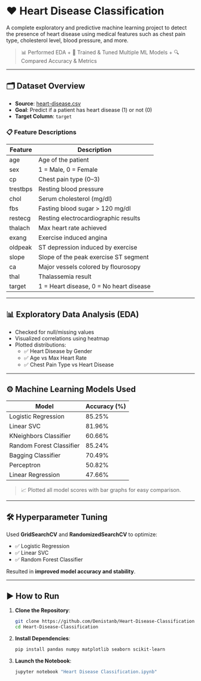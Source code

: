 # ❤️ Heart Disease Classification

A complete exploratory and predictive machine learning project to detect the presence of heart disease using medical features such as chest pain type, cholesterol level, blood pressure, and more.

> 📊 Performed EDA + 🧠 Trained & Tuned Multiple ML Models + 🔍 Compared Accuracy & Metrics

---

## 🗂️ Dataset Overview

- **Source**: [heart-disease.csv](heart-disease.csv)
- **Goal**: Predict if a patient has heart disease (1) or not (0)
- **Target Column**: `target`

### 📋 Feature Descriptions

| Feature     | Description |
|-------------|-------------|
| age         | Age of the patient |
| sex         | 1 = Male, 0 = Female |
| cp          | Chest pain type (0–3) |
| trestbps    | Resting blood pressure |
| chol        | Serum cholesterol (mg/dl) |
| fbs         | Fasting blood sugar > 120 mg/dl |
| restecg     | Resting electrocardiographic results |
| thalach     | Max heart rate achieved |
| exang       | Exercise induced angina |
| oldpeak     | ST depression induced by exercise |
| slope       | Slope of the peak exercise ST segment |
| ca          | Major vessels colored by flourosopy |
| thal        | Thalassemia result |
| target      | 1 = Heart disease, 0 = No heart disease |

---

## 📊 Exploratory Data Analysis (EDA)

- Checked for null/missing values
- Visualized correlations using heatmap
- Plotted distributions:
  - ✅ Heart Disease by Gender
  - ✅ Age vs Max Heart Rate
  - ✅ Chest Pain Type vs Heart Disease

---

## ⚙️ Machine Learning Models Used

| Model                    | Accuracy (%) |
|-------------------------|--------------|
| Logistic Regression      | 85.25%       |
| Linear SVC               | 81.96%       |
| KNeighbors Classifier    | 60.66%       |
| Random Forest Classifier | 85.24%       |
| Bagging Classifier       | 70.49%       |
| Perceptron               | 50.82%       |
| Linear Regression        | 47.66%       |

> 📈 Plotted all model scores with bar graphs for easy comparison.

---

## 🛠️ Hyperparameter Tuning

Used **GridSearchCV** and **RandomizedSearchCV** to optimize:

- ✅ Logistic Regression  
- ✅ Linear SVC  
- ✅ Random Forest Classifier  

Resulted in **improved model accuracy and stability**.

---

## ▶️ How to Run

1. **Clone the Repository**:
   ```bash
   git clone https://github.com/Denistanb/Heart-Disease-Classification.git
   cd Heart-Disease-Classification
2. **Install Dependencies**:
   ```bash
   pip install pandas numpy matplotlib seaborn scikit-learn
3. **Launch the Notebook**:
   ```bash
   jupyter notebook "Heart Disease Classification.ipynb"

